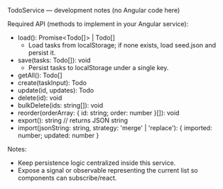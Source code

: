 TodoService — development notes (no Angular code here)

Required API (methods to implement in your Angular service):

- load(): Promise<Todo[]> | Todo[]
  - Load tasks from localStorage; if none exists, load seed.json and persist it.
- save(tasks: Todo[]): void
  - Persist tasks to localStorage under a single key.
- getAll(): Todo[]
- create(taskInput): Todo
- update(id, updates): Todo
- delete(id): void
- bulkDelete(ids: string[]): void
- reorder(orderArray: { id: string; order: number }[]): void
- export(): string // returns JSON string
- import(jsonString: string, strategy: 'merge' | 'replace'): { imported: number; updated: number }

Notes:

- Keep persistence logic centralized inside this service.
- Expose a signal or observable representing the current list so components can subscribe/react.
